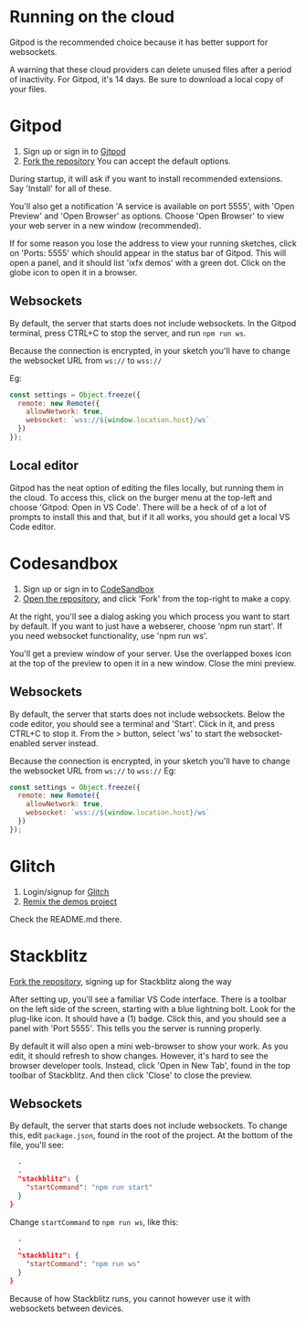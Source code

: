 # Running on the cloud

Gitpod is the recommended choice because it has better support for websockets.

A warning that these cloud providers can delete unused files after a period of inactivity. For Gitpod, it's 14 days. Be sure to download a local copy of your files.

# Gitpod

1. Sign up or sign in to [Gitpod](https://gitpod.io)
2. [Fork the repository](https://gitpod.io/#https://github.com/ClintH/ixfx-demos-light) You can accept the default options. 

During startup, it will ask if you want to install recommended extensions. Say 'Install' for all of these.

You'll also get a notification 'A service is available on port 5555', with 'Open Preview' and 'Open Browser' as options. Choose 'Open Browser' to view your web server in a new window (recommended).

If for some reason you lose the address to view your running sketches, click on 'Ports: 5555' which should appear in the status bar of Gitpod. This will open a panel, and it should list 'ixfx demos' with a green dot. Click on the globe icon to open it in a browser.

## Websockets

By default, the server that starts does not include websockets. In the Gitpod terminal, press CTRL+C to stop the server, and run `npm run ws`.

Because the connection is encrypted, in your sketch you'll have to change the websocket URL from `ws://` to `wss://`

Eg:

```js
const settings = Object.freeze({
  remote: new Remote({
    allowNetwork: true,
    websocket: `wss://${window.location.host}/ws`
  })
});
```

## Local editor

Gitpod has the neat option of editing the files locally, but running them in the cloud. To access this, click on the burger menu at the top-left and choose 'Gitpod: Open in VS Code'. There will be a heck of of a lot of prompts to install this and that, but if it all works, you should get a local VS Code editor.

# Codesandbox

1. Sign up or sign in to [CodeSandbox](https://codesandbox.io/)
2. [Open the repository](https://githubbox.com/clinth/ixfx-demos-light), and click 'Fork' from the top-right to make a copy.

At the right, you'll see a dialog asking you which process you want to start by default. If you want to just have a webserer, choose 'npm run start'. If you need websocket functionality, use 'npm run ws'.

You'll get a preview window of your server. Use the overlapped boxes icon at the top of the preview to open it in a new window. Close the mini preview.

## Websockets

By default, the server that starts does not include websockets. Below the code editor, you should see a terminal and 'Start'. Click in it, and press CTRL+C to stop it. From the > button, select 'ws' to start the websocket-enabled server instead.

Because the connection is encrypted, in your sketch you'll have to change the websocket URL from `ws://` to `wss://`
Eg:

```js
const settings = Object.freeze({
  remote: new Remote({
    allowNetwork: true,
    websocket: `wss://${window.location.host}/ws`
  })
});
```

# Glitch

1. Login/signup for [Glitch](https://glitch.com)
2. [Remix the demos project](https://glitch.com/edit/#!/ixfx-demos)

Check the README.md there.

# Stackblitz

[Fork the repository](https://stackblitz.com/github/clinth/ixfx-demos-light/), signing up for Stackblitz along the way

After setting up, you'll see a familiar VS Code interface. There is a toolbar on the left side of the screen, starting with a blue lightning bolt. Look for the plug-like icon. It should have a (1) badge. Click this, and you should see a panel with 'Port 5555'. This tells you the server is running properly.

By default it will also open a mini web-browser to show your work. As you edit, it should refresh to show changes. However, it's hard to see the browser developer tools.  Instead, click 'Open in New Tab', found in the top toolbar of Stackblitz. And then click 'Close' to close the preview.

## Websockets

By default, the server that starts does not include websockets. To change this, edit `package.json`, found in the root of the project. At the bottom of the file, you'll see:

```json
  .
  .
  "stackblitz": {
    "startCommand": "npm run start"
  }
}
```

Change `startCommand` to `npm run ws`, like this:
```json
  .
  .
  "stackblitz": {
    "startCommand": "npm run ws"
  }
}
```

Because of how Stackblitz runs, you cannot however use it with websockets between devices.